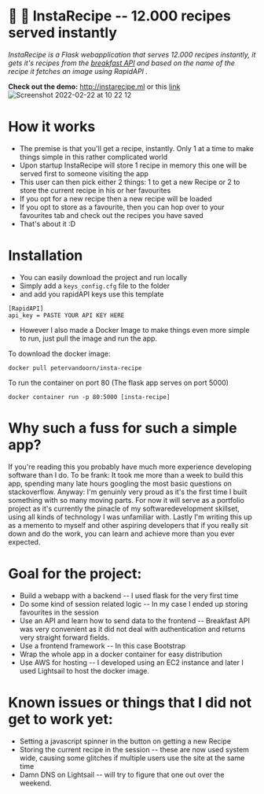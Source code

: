 # 🥘 🥣 InstaRecipe -- 12.000 recipes served instantly
_InstaRecipe is a Flask webapplication that serves 12.000 recipes instantly, it gets it's recipes from the [breakfast API](https://github.com/MariiaSizova/breakfastapi) and based on the name of the recipe it fetches an image using RapidAPI ._ 

**Check out the demo:** http://instarecipe.ml or this [link](https://flask-service.vdotvo9a4e2a6.eu-central-1.cs.amazonlightsail.com/)
![Screenshot 2022-02-22 at 10 22 12](https://user-images.githubusercontent.com/71013416/155101849-cd8a9329-52ba-418a-9829-fb050f2e4761.png)



# How it works
- The premise is that you'll get a recipe, instantly. Only 1 at a time to make things simple in this rather complicated world
- Upon startup InstaRecipe will store 1 recipe in memory this one will be served first to someone visiting the app
- This user can then pick either 2 things: 1 to get a new Recipe or 2 to store the current recipe in his or her favourites
- If you opt for a new recipe then a new recipe will be loaded
- If you opt to store as a favourite, then you can hop over to your favourites tab and check out the recipes you have saved
- That's about it :D 

# Installation
- You can easily download the project and run locally 
- Simply add a `keys_config.cfg` file to the folder
- and add you rapidAPI keys use this template
```
[RapidAPI]
api_key = PASTE YOUR API KEY HERE
```

- However I also made a Docker Image to make things even more simple to run, just pull the image and run the app. 

To download the docker image:
```
docker pull petervandoorn/insta-recipe
```
To run the container on port 80 (The flask app serves on port 5000)
```
docker container run -p 80:5000 [insta-recipe]
```

# Why such a fuss for such a simple app? 
If you're reading this you probably have much more experience developing software than I do. To be frank: It took me more than a week to build this app, spending many late hours googling the most basic questions on stackoverflow. Anyway: I'm genuinly very proud as it's the first time I built something with so many moving parts. For now it will serve as a portfolio project as it's currently the pinacle of my softwaredevelopment skillset, using all kinds of technology I was unfamiliar with. 
Lastly I'm writing this up as a memento to myself and other aspiring developers that if you really sit down and do the work, you can learn and achieve more than you ever expected. 


# Goal for the project: 
- Build a webapp with a backend -- I used flask for the very first time
- Do some kind of session related logic -- In my case I ended up storing favourites in the session
- Use an API and learn how to send data to the frontend -- Breakfast API was very convenient as it did not deal with authentication and returns very straight forward fields. 
- Use a frontend framework -- In this case Bootstrap
- Wrap the whole app in a docker container for easy distribution
- Use AWS for hosting -- I developed using an EC2 instance and later I used Lightsail to host the docker image. 

# Known issues or things that I did not get to work yet:
- Setting a javascript spinner in the button on getting a new Recipe
- Storing the current recipe in the session -- these are now used system wide, causing some glitches if multiple users use the site at the same time
- Damn DNS on Lightsail -- will try to figure that one out over the weekend. 
